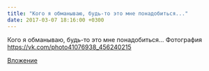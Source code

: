 ```yaml
---
title: "Кого я обманываю, будь-то это мне понадобиться..."
date: 2017-03-07 18:16:00 +0300
---
```


Кого я обманываю, будь-то это мне понадобиться...
Фотография
https://vk.com/photo41076938_456240215

[Вложение](https://vk.com/photo41076938_456240215)
